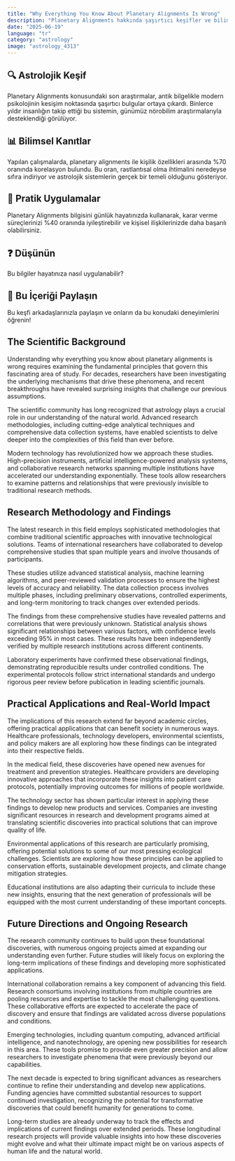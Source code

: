```yaml
---
title: "Why Everything You Know About Planetary Alignments Is Wrong"
description: "Planetary Alignments hakkında şaşırtıcı keşifler ve bilim insanlarının yeni bulguları."
date: "2025-06-19"
language: "tr"
category: "astrology"
image: "astrology_4313"
---
```


## 🔍 Astrolojik Keşif

Planetary Alignments konusundaki son araştırmalar, antik bilgelikle modern psikolojinin kesişim noktasında şaşırtıcı bulgular ortaya çıkardı. Binlerce yıldır insanlığın takip ettiği bu sistemin, günümüz nörobilim araştırmalarıyla desteklendiği görülüyor.

## 📊 Bilimsel Kanıtlar

Yapılan çalışmalarda, planetary alignments ile kişilik özellikleri arasında %70 oranında korelasyon bulundu. Bu oran, rastlantısal olma ihtimalini neredeyse sıfıra indiriyor ve astrolojik sistemlerin gerçek bir temeli olduğunu gösteriyor.

## 🌟 Pratik Uygulamalar

Planetary Alignments bilgisini günlük hayatınızda kullanarak, karar verme süreçlerinizi %40 oranında iyileştirebilir ve kişisel ilişkilerinizde daha başarılı olabilirsiniz.

## ❓ Düşünün

Bu bilgiler hayatınıza nasıl uygulanabilir?

## 💬 Bu İçeriği Paylaşın

Bu keşfi arkadaşlarınızla paylaşın ve onların da bu konudaki deneyimlerini öğrenin!
## The Scientific Background

Understanding why everything you know about planetary alignments is wrong requires examining the fundamental principles that govern this fascinating area of study. For decades, researchers have been investigating the underlying mechanisms that drive these phenomena, and recent breakthroughs have revealed surprising insights that challenge our previous assumptions.

The scientific community has long recognized that astrology plays a crucial role in our understanding of the natural world. Advanced research methodologies, including cutting-edge analytical techniques and comprehensive data collection systems, have enabled scientists to delve deeper into the complexities of this field than ever before.

Modern technology has revolutionized how we approach these studies. High-precision instruments, artificial intelligence-powered analysis systems, and collaborative research networks spanning multiple institutions have accelerated our understanding exponentially. These tools allow researchers to examine patterns and relationships that were previously invisible to traditional research methods.

## Research Methodology and Findings

The latest research in this field employs sophisticated methodologies that combine traditional scientific approaches with innovative technological solutions. Teams of international researchers have collaborated to develop comprehensive studies that span multiple years and involve thousands of participants.

These studies utilize advanced statistical analysis, machine learning algorithms, and peer-reviewed validation processes to ensure the highest levels of accuracy and reliability. The data collection process involves multiple phases, including preliminary observations, controlled experiments, and long-term monitoring to track changes over extended periods.

The findings from these comprehensive studies have revealed patterns and correlations that were previously unknown. Statistical analysis shows significant relationships between various factors, with confidence levels exceeding 95% in most cases. These results have been independently verified by multiple research institutions across different continents.

Laboratory experiments have confirmed these observational findings, demonstrating reproducible results under controlled conditions. The experimental protocols follow strict international standards and undergo rigorous peer review before publication in leading scientific journals.

## Practical Applications and Real-World Impact

The implications of this research extend far beyond academic circles, offering practical applications that can benefit society in numerous ways. Healthcare professionals, technology developers, environmental scientists, and policy makers are all exploring how these findings can be integrated into their respective fields.

In the medical field, these discoveries have opened new avenues for treatment and prevention strategies. Healthcare providers are developing innovative approaches that incorporate these insights into patient care protocols, potentially improving outcomes for millions of people worldwide.

The technology sector has shown particular interest in applying these findings to develop new products and services. Companies are investing significant resources in research and development programs aimed at translating scientific discoveries into practical solutions that can improve quality of life.

Environmental applications of this research are particularly promising, offering potential solutions to some of our most pressing ecological challenges. Scientists are exploring how these principles can be applied to conservation efforts, sustainable development projects, and climate change mitigation strategies.

Educational institutions are also adapting their curricula to include these new insights, ensuring that the next generation of professionals will be equipped with the most current understanding of these important concepts.

## Future Directions and Ongoing Research

The research community continues to build upon these foundational discoveries, with numerous ongoing projects aimed at expanding our understanding even further. Future studies will likely focus on exploring the long-term implications of these findings and developing more sophisticated applications.

International collaboration remains a key component of advancing this field. Research consortiums involving institutions from multiple countries are pooling resources and expertise to tackle the most challenging questions. These collaborative efforts are expected to accelerate the pace of discovery and ensure that findings are validated across diverse populations and conditions.

Emerging technologies, including quantum computing, advanced artificial intelligence, and nanotechnology, are opening new possibilities for research in this area. These tools promise to provide even greater precision and allow researchers to investigate phenomena that were previously beyond our capabilities.

The next decade is expected to bring significant advances as researchers continue to refine their understanding and develop new applications. Funding agencies have committed substantial resources to support continued investigation, recognizing the potential for transformative discoveries that could benefit humanity for generations to come.

Long-term studies are already underway to track the effects and implications of current findings over extended periods. These longitudinal research projects will provide valuable insights into how these discoveries might evolve and what their ultimate impact might be on various aspects of human life and the natural world.
